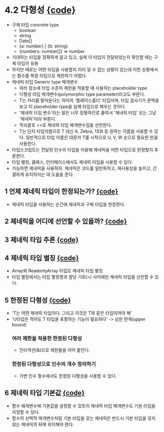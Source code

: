 

# 4.2 다형성 [{code}](../src/chapter4/polymorphism.ts)
- 구체 타입 concrete type
    - boolean
    - string
    - Date[]
    - {a: number} | {b: string}
    - {numbers: number[]} => number
- 기대하는 타입을 정확하게 알고 있고, 실제 이 타입이 전달되었는지 확인할 때는 구체 타입이 유용 
- 하지만 때로는 어떤 타입을 사용할지 미리 알 수 없는 상황이 있는데 이런 상황에서는 함수를 특정 타입으로 제한하기 어렵다.
- 제네릭 타입 Generic type 매개변수
    - 여러 장소에 타입 수준의 제한을 적용할 때 사용하는 placeholder type
    - 다형성 타입 매개변수(polymorphic type parameter)라고도 부른다.
    - T는 자리를 맡아둔다는 의미의 '플레이스홀더' 타입이며, 타입 검사기가 문맥을 보고 이 placeholder type을 실제 타입으로 채우는 것이다.
    - '제네릭 타입 변수'라는 말은 너무 장황하므로 줄여서 '제네릭 타입' 또는 그냥 '제네릭'이라 부른다.
    - 꺽쇠괄호 <>로 제네릭 타입 매개변수임을 선언한다.
    - T는 단지 타입이름으로 T 대신 A, Zebra, 133t 등 원하는 이름을 사용할 수 있다. 일반적으로 타입 이름은 대문자 T를 시작으로 U, V, W 순으로 필요한 만큼 사용한다.
- 타입스크립트는 전달된 인수의 타입을 이용해 제네릭을 어떤 타입으로 한정할지 추론한다.
- 타입 별칭, 클래스, 인터페이스에서도 제네릭 타입을 사용할 수 있다. 
- 가능하면 제네릭을 사용하자. 제네릭은 코드를 일반화하고, 재사용성을 높이고, 간결하게 유지하지는 데 도움을 준다.

## 1 언제 제네릭 타입이 한정되는가? [{code}](../src/chapter4/generic-bound.ts)
- 제네릭 타입을 사용하는 순간에 제네릭과 구체 타입을 한정한다.

## 2 제네릭을 어디에 선언할 수 있을까? [{code}](../src/chapter4/generic-where.ts)

## 3 제네릭 타입 추론 [{code}](../src/chapter4/generic-inference.ts)

## 4 제네릭 타입 별칭 [{code}](../src/chapter4/generic-alias.ts)
- Array와 ReadonlyArray 타입도 제네릭 타입 별칭
- 타입 별칭에서는 타입 별칭명과 할당 기호(=) 사이에만 제네릭 타입을 선언할 수 있다.

## 5 한정된 다형성 [{code}](../src/chapter4/polymorphism-bound.ts)
- 'T는 어떤 제네릭 타입이다. 그리고 이것은 T와 같은 타입이어야 해'
- 'U타입은 적어도 T 타입을 포함하는 기능이 필요하다' -> 상한 한계(upper bound)
    ### 여러 제한을 적용한 한정된 다형성
    - 인터섹션(&)으로 제한들을 이어 붙인다.
    ### 한정된 다형성으로 인수의 개수 정의하기
    - 가변 인수 함수에서도 한정된 다형성을 사용할 수 있다.

## 6 제네릭 타입 기본값 [{code}](../src/chapter4/generic-default.ts)
- 함수 매개변수에 기본값을 설정할 수 있듯이 제네릭 타입 매개변수도 기본 타입을 지정할 수 있다. 
- 함수의 선택적 매개변수처럼 기본 타입을 갖는 제네릭은 반드시 기본 타입을 갖지 않는 제네릭의 뒤에 위치해야 한다.